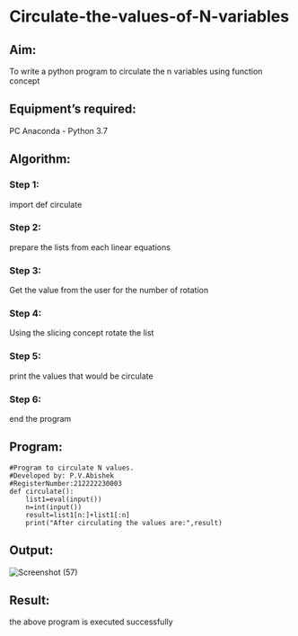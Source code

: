 # Circulate-the-values-of-N-variables
## Aim:
To write a python program to circulate the n variables using function concept
## Equipment’s required:
PC
Anaconda - Python 3.7
## Algorithm: 
### Step 1:
import def circulate
### Step 2:
prepare the lists from each linear equations
### Step 3: 
Get the value from the user for the number of rotation
### Step 4: 
Using the slicing concept rotate the list

### Step 5: 
print the values that would be circulate
### Step 6:
end the program
## Program:
```
#Program to circulate N values.
#Developed by: P.V.Abishek
#RegisterNumber:212222230003
def circulate():
    list1=eval(input())
    n=int(input())
    result=list1[n:]+list1[:n]
    print("After circulating the values are:",result)
 ```
## Output:
![Screenshot (57)](https://user-images.githubusercontent.com/119405626/229992528-c6287aa6-ce16-431d-9b8f-dc35d1a2f9e1.png)


## Result:
the above program is executed successfully
